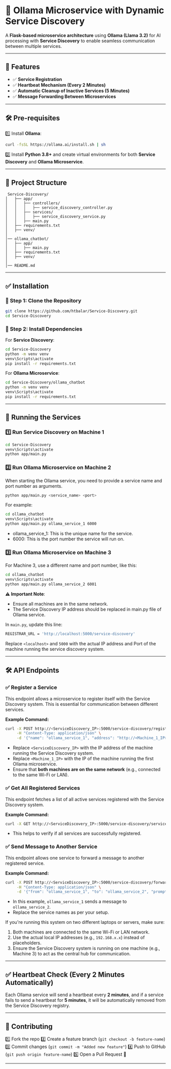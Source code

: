 # 🧠 Ollama Microservice with Dynamic Service Discovery

A **Flask-based microservice architecture** using **Ollama (Llama 3.2)** for AI processing with **Service Discovery** to enable seamless communication between multiple services.

---

## 📌 Features
- ✅ **Service Registration**
- ✅ **Heartbeat Mechanism (Every 2 Minutes)**
- ✅ **Automatic Cleanup of Inactive Services (5 Minutes)**
- ✅ **Message Forwarding Between Microservices**

---

## 🛠️ Pre-requisites

1️⃣ Install **Ollama**:
```sh
curl -fsSL https://ollama.ai/install.sh | sh
```

2️⃣ Install **Python 3.8+** and create virtual environments for both **Service Discovery** and **Ollama Microservice**.

---

## 📂 Project Structure

```
 Service-Discovery/
│   ├── app/
│   │   ├── controllers/
│   │   │   ├── service_discovery_controller.py
│   │   ├── services/
│   │   │   ├── service_discovery_service.py
│   │   ├── main.py
│   ├── requirements.txt
│   ├── venv/
│
│── ollama_chatbot/
│   ├── app/
│   │   ├── main.py
│   ├── requirements.txt
│   ├── venv/
│
│── README.md
```

---

## ✅ Installation

### 🔹 Step 1: Clone the Repository
```sh
git clone https://github.com/htbalar/Service-Discovery.git
cd Service-Discovery
```

### 🔹 Step 2: Install Dependencies

For **Service Discovery**:
```sh
cd Service-Discovery
python -m venv venv
venv\Scripts\activate
pip install -r requirements.txt
```

For **Ollama Microservice**:
```sh
cd Service-Discovery/ollama_chatbot
python -m venv venv
venv\Scripts\activate
pip install -r requirements.txt
```

---

## 🚀 Running the Services

### 1️⃣ Run Service Discovery on Machine 1
```sh
cd Service-Discovery
venv\Scripts\activate
python app/main.py
```

### 2️⃣ Run Ollama Microservice on Machine 2
When starting the Ollama service, you need to provide a service name and port number as arguments.
```sh
python app/main.py <service_name> <port>
```
For example:
```sh
cd ollama_chatbot
venv\Scripts\activate
python app/main.py ollama_service_1 6000
```
- ollama_service_1: This is the unique name for the service.
- 6000: This is the port number the service will run on.

### 3️⃣ Run Ollama Microservice on Machine 3
For Machine 3, use a different name and port number, like this:
```sh
cd ollama_chatbot
venv\Scripts\activate
python app/main.py ollama_service_2 6001
```
**⚠️ Important Note**:

- Ensure all machines are in the same network.
- The Service Discovery IP address should be replaced in main.py file of Ollama service.

In `main.py`, update this line:
```sh
REGISTRAR_URL = 'http://localhost:5000/service-discovery'
```
Replace `<localhost>` and `5000` with the actual IP address and Port of the machine running the service discovery system.

---

## 🛠️ API Endpoints

### ✅ **Register a Service**
This endpoint allows a microservice to register itself with the Service Discovery system. This is essential for communication between different services.

**Example Command:**
```sh
curl -X POST http://<ServiceDiscovery_IP>:5000/service-discovery/register \
     -H "Content-Type: application/json" \
     -d '{"name": "ollama_service_1", "address": "http://<Machine_1_IP>:6000"}'
```
- Replace `<ServiceDiscovery_IP>` with the IP address of the machine running the Service Discovery system.
- Replace `<Machine_1_IP>` with the IP of the machine running the first Ollama microservice.
- Ensure that **both machines are on the same network** (e.g., connected to the same Wi-Fi or LAN).

### ✅ **Get All Registered Services**
This endpoint fetches a list of all active services registered with the Service Discovery system.

**Example Command:**
```sh
curl -X GET http://<ServiceDiscovery_IP>:5000/service-discovery/services
```
- This helps to verify if all services are successfully registered.

### ✅ **Send Message to Another Service**
This endpoint allows one service to forward a message to another registered service.

**Example Command:**
```sh
curl -X POST http://<ServiceDiscovery_IP>:5000/service-discovery/forward \
     -H "Content-Type: application/json" \
     -d '{"from": "ollama_service_1", "to": "ollama_service_2", "prompt": "What is AI?"}'
```
- In this example, `ollama_service_1` sends a message to `ollama_service_2`.
- Replace the service names as per your setup.

If you're running this system on two different laptops or servers, make sure:
1. Both machines are connected to the same Wi-Fi or LAN network.
2. Use the actual local IP addresses (e.g., `192.168.x.x`) instead of placeholders.
3. Ensure the Service Discovery system is running on one machine (e.g., Machine 3) to act as the central hub for communication.

---

## ✅ Heartbeat Check (Every 2 Minutes Automatically)

Each Ollama service will send a heartbeat every **2 minutes**, and if a service fails to send a heartbeat for **5 minutes**, it will be automatically removed from the Service Discovery registry.

---


## 📝 Contributing

1️⃣ Fork the repo
2️⃣ Create a feature branch (`git checkout -b feature-name`)
3️⃣ Commit changes (`git commit -m "Added new feature"`)
4️⃣ Push to GitHub (`git push origin feature-name`)
5️⃣ Open a Pull Request 🚀

---

